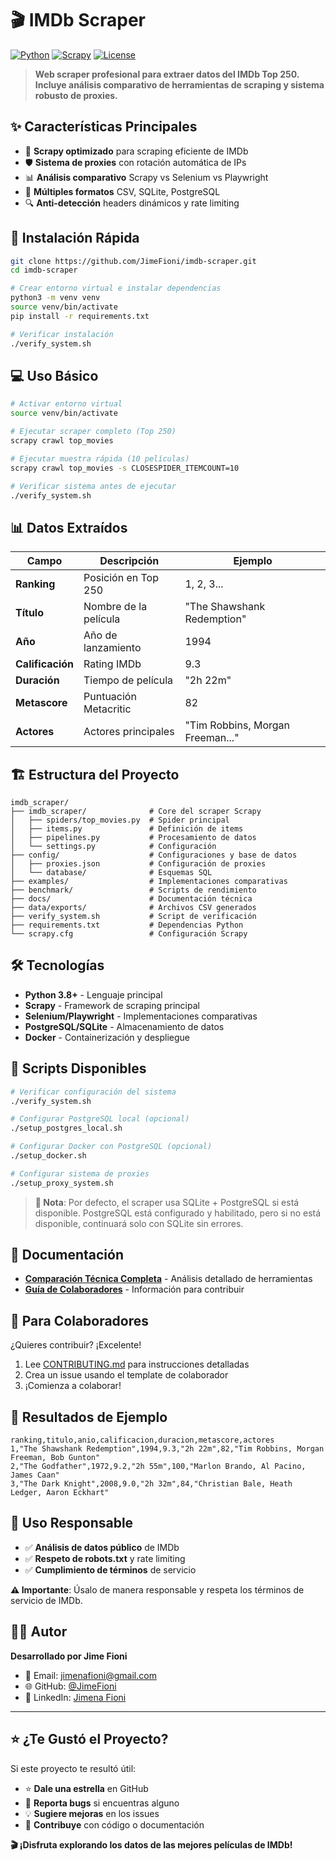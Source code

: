 # 🎬 IMDb Scraper

[![Python](https://img.shields.io/badge/python-3.8%2B-blue?style=flat-square&logo=python)](https://www.python.org/)
[![Scrapy](https://img.shields.io/badge/scrapy-2.13%2B-green?style=flat-square&logo=scrapy)](https://scrapy.org/)
[![License](https://img.shields.io/badge/license-MIT-blue?style=flat-square)](LICENSE)

> **Web scraper profesional para extraer datos del IMDb Top 250. Incluye análisis comparativo de herramientas de scraping y sistema robusto de proxies.**

## ✨ Características Principales

- 🚀 **Scrapy optimizado** para scraping eficiente de IMDb
- 🛡️ **Sistema de proxies** con rotación automática de IPs
- 📊 **Análisis comparativo** Scrapy vs Selenium vs Playwright  
- 💾 **Múltiples formatos** CSV, SQLite, PostgreSQL
- 🔍 **Anti-detección** headers dinámicos y rate limiting

## 🚀 Instalación Rápida

```bash
git clone https://github.com/JimeFioni/imdb-scraper.git
cd imdb-scraper

# Crear entorno virtual e instalar dependencias
python3 -m venv venv
source venv/bin/activate
pip install -r requirements.txt

# Verificar instalación
./verify_system.sh
```

## 💻 Uso Básico

```bash
# Activar entorno virtual
source venv/bin/activate

# Ejecutar scraper completo (Top 250)
scrapy crawl top_movies

# Ejecutar muestra rápida (10 películas)  
scrapy crawl top_movies -s CLOSESPIDER_ITEMCOUNT=10

# Verificar sistema antes de ejecutar
./verify_system.sh
```

## 📊 Datos Extraídos

| Campo | Descripción | Ejemplo |
|-------|-------------|---------|
| **Ranking** | Posición en Top 250 | 1, 2, 3... |
| **Título** | Nombre de la película | "The Shawshank Redemption" |
| **Año** | Año de lanzamiento | 1994 |
| **Calificación** | Rating IMDb | 9.3 |
| **Duración** | Tiempo de película | "2h 22m" |
| **Metascore** | Puntuación Metacritic | 82 |
| **Actores** | Actores principales | "Tim Robbins, Morgan Freeman..." |

## 🏗️ Estructura del Proyecto

```
imdb_scraper/
├── imdb_scraper/              # Core del scraper Scrapy
│   ├── spiders/top_movies.py  # Spider principal
│   ├── items.py               # Definición de items
│   ├── pipelines.py           # Procesamiento de datos
│   └── settings.py            # Configuración
├── config/                    # Configuraciones y base de datos
│   ├── proxies.json           # Configuración de proxies
│   └── database/              # Esquemas SQL
├── examples/                  # Implementaciones comparativas
├── benchmark/                 # Scripts de rendimiento
├── docs/                      # Documentación técnica
├── data/exports/              # Archivos CSV generados
├── verify_system.sh           # Script de verificación
├── requirements.txt           # Dependencias Python
└── scrapy.cfg                 # Configuración Scrapy
```

## 🛠️ Tecnologías

- **Python 3.8+** - Lenguaje principal
- **Scrapy** - Framework de scraping principal  
- **Selenium/Playwright** - Implementaciones comparativas
- **PostgreSQL/SQLite** - Almacenamiento de datos
- **Docker** - Containerización y despliegue

## 🔧 Scripts Disponibles

```bash
# Verificar configuración del sistema
./verify_system.sh

# Configurar PostgreSQL local (opcional)
./setup_postgres_local.sh

# Configurar Docker con PostgreSQL (opcional)
./setup_docker.sh

# Configurar sistema de proxies
./setup_proxy_system.sh
```

> **📝 Nota**: Por defecto, el scraper usa SQLite + PostgreSQL si está disponible. PostgreSQL está configurado y habilitado, pero si no está disponible, continuará solo con SQLite sin errores.

## 📖 Documentación

- [**Comparación Técnica Completa**](docs/IMDB_TECHNICAL_COMPARISON.md) - Análisis detallado de herramientas
- [**Guía de Colaboradores**](CONTRIBUTING.md) - Información para contribuir

## 🤝 Para Colaboradores

¿Quieres contribuir? ¡Excelente! 

1. Lee [CONTRIBUTING.md](CONTRIBUTING.md) para instrucciones detalladas
2. Crea un issue usando el template de colaborador
3. ¡Comienza a colaborar!

## 🎯 Resultados de Ejemplo

```csv
ranking,titulo,anio,calificacion,duracion,metascore,actores
1,"The Shawshank Redemption",1994,9.3,"2h 22m",82,"Tim Robbins, Morgan Freeman, Bob Gunton"
2,"The Godfather",1972,9.2,"2h 55m",100,"Marlon Brando, Al Pacino, James Caan"
3,"The Dark Knight",2008,9.0,"2h 32m",84,"Christian Bale, Heath Ledger, Aaron Eckhart"
```

## 🚀 Uso Responsable

- ✅ **Análisis de datos público** de IMDb
- ✅ **Respeto de robots.txt** y rate limiting  
- ✅ **Cumplimiento de términos** de servicio

**⚠️ Importante**: Úsalo de manera responsable y respeta los términos de servicio de IMDb.

## 👨‍💻 Autor

**Desarrollado por Jime Fioni**

- 📧 Email: jimenafioni@gmail.com
- 🌐 GitHub: [@JimeFioni](https://github.com/JimeFioni)
- 💼 LinkedIn: [Jimena Fioni](https://linkedin.com/in/jimena-fioni/)

---

## ⭐ ¿Te Gustó el Proyecto?

Si este proyecto te resultó útil:

- ⭐ **Dale una estrella** en GitHub  
- 🐛 **Reporta bugs** si encuentras alguno
- 💡 **Sugiere mejoras** en los issues
- 🤝 **Contribuye** con código o documentación

**🎬 ¡Disfruta explorando los datos de las mejores películas de IMDb!**
